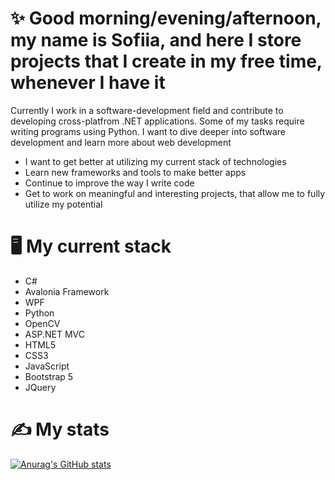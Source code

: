 # ✨ Good morning/evening/afternoon, my name is Sofiia, and here I store projects that I create in my free time, whenever I have it 
Currently I work in a software-development field and contribute to developing cross-platfrom .NET applications. Some of my tasks require writing programs using Python.
I want to dive deeper into software development and learn more about web development
- I want to get better at utilizing my current stack of technologies
- Learn new frameworks and tools to make better apps
- Continue to improve the way I write code
- Get to work on meaningful and interesting projects, that allow me to fully utilize my potential
# 🖥️ My current stack 
- C#
- Avalonia Framework
- WPF
- Python
- OpenCV
- ASP.NET MVC
- HTML5
- CSS3
- JavaScript
- Bootstrap 5
- JQuery
# ✍️ My stats
[![Anurag's GitHub stats](https://github-readme-stats.vercel.app/api?username=SMToad)](https://github.com/anuraghazra/github-readme-stats)
